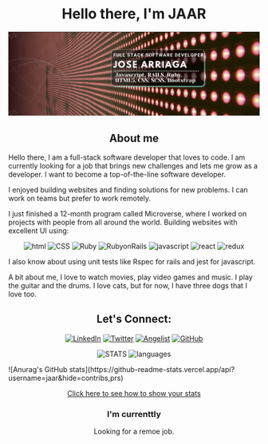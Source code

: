 <h1 align="center">Hello there, I'm JAAR</h1>
<img src="./banner.png" alt="banner">
<h2 align="center">About me</h2>

Hello there, I am a full-stack software developer that loves to code. I am currently looking for a job that brings new challenges and lets me grow as a developer. I want to become a top-of-the-line software developer. 

I enjoyed building websites and finding solutions for new problems. I can work on teams but prefer to work remotely.

I just finished a 12-month program called Microverse, where I worked on projects with people from all around the world. Building websites with excellent UI using:
<p align="center">
  <img src="https://img.shields.io/badge/-HTML-E89700" alt="html">
  <img src="https://img.shields.io/badge/-CSS-005BBC" alt="CSS">
  <img src="https://img.shields.io/badge/-RUBY-CF0300" alt="Ruby">
  <img src="https://img.shields.io/badge/-RUBY%20ON%20RAILS-8C0200" alt="RubyonRails">
  <img src="https://img.shields.io/badge/-JAVASCRIPT-DDDD3F" alt="javascript">
  <img src="https://img.shields.io/badge/-REACT-00DEC9" alt="react">
  <img src="https://img.shields.io/badge/-REDUX-C300DE" alt="redux">
</p>

I also know about using unit tests like Rspec for rails and jest for javascript.

A bit about me, I love to watch movies, play video games and music. I play the guitar and the drums. I love cats, but for now, I have three dogs that I love too.

<h2 align="center">Let's Connect:</h2>
<p align="center">
  <a href="https://www.linkedin.com/in/jaar/" target="_blank"><img src="https://img.shields.io/badge/-linkedin-blue" alt="LinkedIn"></a>
  <a href="https://twitter.com/91_jaar" target="_blank"><img src="https://img.shields.io/badge/-twitter-14E3D0" alt="Twitter"></a>
  <a href="https://angel.co/u/jaar91" target="_blank"><img src="https://img.shields.io/badge/-Angelist-83A1A8" alt="Angelist"></a>
  <a href="https://https://github.com/jaarkira" target="_blank"><img src="https://img.shields.io/badge/-GitHub-000000" alt="GitHub"></a>
</p>

<p align="center">
  <img src="https://github-readme-stats.vercel.app/api?username=jaar91&show_icons=true&count_private=true&theme=gotham" alt="STATS">
  <img src="https://github-readme-stats.vercel.app/api/top-langs/?username=jaar91&show_icons=true&theme=gotham&langs_count=10&card_width=500" alt="languages">
</p>
 ![Anurag's GitHub stats](https://github-readme-stats.vercel.app/api?username=jaar&hide=contribs,prs)
<p align="center">
  <a href="https://github.com/anuraghazra/github-readme-stats" target="_blank">Click here to see how to show your stats</a>
</p>
<h3 align="center">I'm currenttly</h3>
<p align="center">Looking for a remoe job.</p>
  
